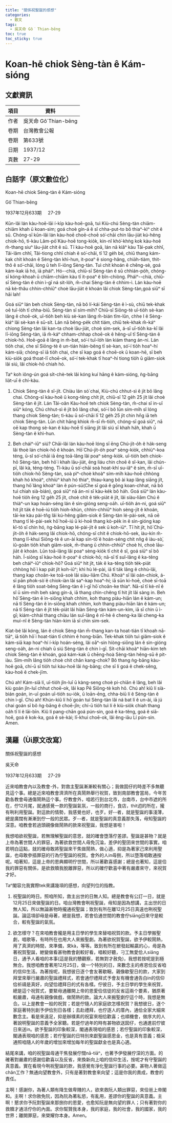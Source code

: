 ```yaml
---
title: "關係祝聖誕的感想"
categories:
  - 散文
tags:
  - 吳天命 Gô͘ Thian-bēng
toc: true
toc_sticky: true
---
```


# Koan-hē chiok Sèng-tàn ê Kám-sióng

## 文獻資訊

| 項目 | 資料 |
|---|---|
| 作者 | 吳天命 Gô͘ Thian-bēng |
| 卷期 | 台灣教會公報 |
| 卷期 | 第633號 |
| 日期 | 1937/12 |
| 頁數 | 27-29 |

## 白話字（原文數位化）

Koan-hē chiok Sèng-tàn ê Kám-sióng

Gô͘ Thian-bēng

1937年12月633期     27-29

Kūn-lâi lán kàu-hoē-lāi í-ki̍p kàu-hoē-goā, tuì Kiù-chú Sèng-tàn chiām-chiām khah ū koan-sim; goá choè gín-á ê sî chha-put-to bô thiaⁿ-kìⁿ chit ê sū. Chóng-sī kūn-lâi lán kàu-hoē choē-choē só͘-chāi chin lāu-jia̍t kú-hêng chiok-hō, tì-kàu Lâm-pō͘ Kàu-hoē tong-kio̍k, kin-nî khó͘-khǹg kok kàu-hoē m̄-thang siuⁿ lāu-jia̍t chit ê sū. Tī kàu-hoē goā, lán nā kiâⁿ kàu Tâi-pak chhī, Tâi-lâm chhī, Tâi-tiong chhī chiah ê só͘-chāi, tī 12 ge̍h bé, chiū thang kám-kak chi̍t khoán ê Sèng-tàn khì-hun, it-poaⁿ ê siong-hâng, chia̍h-tiàm, thit-thô ê só͘-chāi, lóng ū teh lī-iōng Sèng-tàn. Tuì chit khoán ê chêng-sè, goá kám-kak iā hó, iā pháiⁿ. Hó--chiá, chiū-sī Sèng-tàn ê sū chhián-po̍h, chóng-sī kóng-khoah ū chiām-chiām kàu tī it-poaⁿ ê bîn-chiòng. Pháiⁿ--chiá, chiū-sī Sèng-tàn ê chin ì-gī ná sit-lo̍h, m̄-chai Sèng-tàn ê chhim-ì. Lán kàu-hoē nā kè-thâu chhin-chhiūⁿ choè lāu-jia̍t ê khoán lâi chiok Sèng-tàn,goá siūⁿ sī hāi lah!

Goá siūⁿ lán beh chiok Sèng-tàn, nā bô lí-kái Sèng-tàn ê ì-sù, chiū tek-khak oē tuī-lo̍h tī chha-biū. Sèng-tàn sī sím-mi̍h? Chiū-sī Siōng-tè uī-tio̍h sè-kan lâng ê choē-ok, uī-tio̍h beh kiù sè-kan lâng m̄-bián tîm-lûn, chhe I ê Sèng-kiáⁿ lâi sè-kan ê sū-si̍t. Lán nā bêng-pe̍k chit tiám, chiū tek-khak m̄-káⁿ chiong Sèng-tàn lâi kan-ta choè lāu-jia̍t, choè sim-sek, á-sī uī-tio̍h ka-kī lâi lī-iōng Sèng-tàn, iā m̄-káⁿ chham-chhap choē-ok ê hêng-uî tī Sèng-tàn ê chiok-hō. Hoē-goā ê lâng in m̄-bat, só͘-í tuī-lo̍h lán kiám thang án-ni. Lán tio̍h chai, che sī Siōng-tè ê un-tián hián-bêng tī sè-kan, só͘-í tio̍h hoaⁿ-hí kám-siā; chóng-sī iā tio̍h chai, che sī kap goá ê choē-ok ū koan-hē, sī beh kiù-sio̍k goá thoat-lī choē-ok, só͘-í tek-khak tī hoaⁿ-hí tiong tio̍h ū giâm-siok lâi siú, lâi chiok-hō chiah hó.

Taⁿ koh iông-ún goá si̍t-chè-tek lâi kóng kuí hāng ê kám-sióng, ǹg-bāng lia̍t-uī ê chí-kàu.

1. Chiok Sèng-tàn ê sî-ji̍t. Chiàu lán só͘ chai, Kiù-chú chhut-sì ê ji̍t bô lâng chai. Chóng-sī kàu-hoē ū kong-tēng chi̍t ji̍t, chiū-sī 12 ge̍h 25 ji̍t lâi choè Sèng-tàn ê ji̍t. Lán Tâi-oân Kàu-hoē teh chiok Sèng-tàn, m̄-chai sī in-uī siūⁿ kóng, Chú chhut-sì ê ji̍t bô lâng chai, só͘-í bô lūn sím-mi̍h sî lóng thang chiok Sèng-tàn; tì-kàu ū só͘-chāi lī 12 ge̍h 25 ji̍t chin hn̄g iā teh chiok Sèng-tàn. Lūn chit hāng khiok m̄-sī m̄-tio̍h, chóng-sī goá siūⁿ, nā oē kap thong sè-kan ê kàu-hoē tī siāng ji̍t lâi siú sī khah ha̍h, khah ū Sèng-tàn ê khì-hun.

2. Beh cháiⁿ-iūⁿ siú? Chāi-lâi lán kàu-hoē lóng sī ēng Chú-ji̍t-o̍h ê ha̍k-seng lâi thoè lán chiok-hō ê khoán. Hō͘ Chú-ji̍t-o̍h poaⁿ sèng-kio̍k, chhiùⁿ-koa téng, ū-sî só͘-chāi iā ēng toā-lâng lâi poaⁿ sèng-kio̍k. uī-tio̍h beh chiok-hō Sèng-tàn, beh hō͘ i khah lāu-jia̍t, ēng liáu chin choē ê sî-kan, lâi chún-pī, lâi kà, téng-téng. Tì-kàu ū só͘-chāi soà hoat-khí su-iâⁿ ê sim, m̄-sī uī-tio̍h chiok-hō Sèng-tàn, soà pìⁿ-choè khoàⁿ sím-mi̍h kàu-hoē chhòng khah hó khoàⁿ, chhiùⁿ khah hó thiaⁿ, thiau-kang bô ài kap lâng siāng ji̍t, thang hō͘ lâng khoàⁿ lán ê pún-sū(Che sī goá ê gōng koan-chhat, nā bô tuì chiah sià-bián), goá siūⁿ nā án-ni sī kàu-ke̍k bô ha̍h. Goá siūⁿ lán kàu-hoē tio̍h ēng 12 ge̍h 25 ji̍t, choè chi̍t ê te̍k-pia̍t ê ji̍t, lâi siàu-liām Chú ê thiàⁿ-un kap hoán-séng lán ê sìn-gióng seng-oa̍h. uī-tio̍h án-ni, goá siūⁿ hit ji̍t ta̍k ê hoē-iú tio̍h hioh-khùn, chhin-chhiūⁿ hioh sèng-ji̍t ê khoán, tāi-ke kàu pài-tn̂g lâi kú-hêng giâm-siok ê Sèng-tàn lé-pài-sek, nā oē thang tī lé-pài-sek hō͘ hoē-iú ū ki-hoē thang kò-pe̍k in ê sìn-gióng kap kî-tó sī chin hó, ǹg-bāng kap lé-pài-ji̍t ê sek ū koh-iūⁿ. Tī hit ji̍t, hō͘ Chú-ji̍t-o̍h ê ha̍k-seng lâi chiok-hō, chóng-sī chit ê chiok-hō-sek, iàu-kín m̄-thang lī-khui Siōng-tè ê un-ài kap sìn-tô͘ ê hoán-séng chit nn̄g ê iàu-sò͘, iû-goân tio̍h khah giâm-siok, m̄-thang ū chhin-chhiūⁿ choè hì, choè lāu-jia̍t ê khoán. Lūn toā-lâng lâi poaⁿ sèng-kio̍k tī chit ê sî, goá siūⁿ sī bô ha̍h. Í-siōng sī kàu-hoē it-poaⁿ ê chiok-hō; nā-sī tī suî-lâng ê ka-têng beh cháiⁿ-iūⁿ chiok-hō? Goá siūⁿ hit ji̍t, ta̍k ê ka-têng tio̍h te̍k-pia̍t chhòng hō͘ i kap pa̍t ji̍t koh-iūⁿ; khì hù lé-pài, iā tī ta̍k lâng ê chhù-lāi, thang kap choân-ke toā-soè lâi siàu-liām Chú. Khoàⁿ sī lâi oán-chiok, á-sī pān phok-sò͘ ê chiok-iàn lâi saⁿ-kap hoaⁿ-hí; iā sūn ki-hoē, choè sī-toā ê lâng tio̍h soat-bêng Sèng-tàn ê ì-gī hō͘ choân-ke thiaⁿ. Nā-sī tī kè-nî ê sî ū sím-mi̍h beh sàng gín-á, iā thang chìn-chêng tī hit ji̍t lâi sàng in. Beh hō͘ Sèng-tàn ê ìn-siōng khah chhim, koh thang piáu-hiān lán ê kám-un; nā tī Sèng-tàn ê ìn-siōng khah chhim, koh thang piáu-hiān lán ê kám-un; nā tī Sèng-tàn ê ji̍t te̍k-pia̍t lâi hiàn Sèng-tàn kám-un-kim, iā sī chin ū ì-gī; kiám-chhái thang chiàu lán suî-lâng ê nî-hè ê cheng-ka lâi cheng-ka muí-nî ê Sèng-tàn hiàn-kim iā sī chin sim-sek.

Kiat-bé lâi kóng, lán ê chiok Sèng-tàn m̄-thang kan-ta hoat-tián tī khoah nā-tiāⁿ, iā tio̍h hō͘ i hoat-tián tī chhim ê hong-biān. Tek-khak tio̍h tuì giâm-siok ê kám-siā kap hoaⁿ-hí í-ki̍p hoán-séng, lâi oāⁿ-sin hiòng-siōng lán ê sìn-gióng seng-oa̍h, án-ni chiah ū siú Sèng-tàn ê chin ì-gī. Si̍t-chāi khoàⁿ hiān-kim teh chiok Sèng-tàn ê khoán, goá kám-kak ū chēng-hoà Sèng-tàn hêng-sū ê pit-iàu. Sím-mi̍h lâng tio̍h choè chit chân kang-chok? Bô thang ǹg-bāng kàu-hoē goā, chí-ū sī tio̍h tuì kàu-hoē lâi ǹg-bāng; che sī lí goá ê chek-sêng, kàu-hoē ê chek-jīm.

Chú ah! Kám-siā lí, uī-tio̍h jîn-luī ū kàng-seng choè pi-chiān ê lâng, beh lâi kiù goán jîn-luī chhut choē-ok, lâi kap Pē Siōng-tè koh hô. Chú ah! kiû lí sià-bián goán, in-uī goán uī-tio̍h su-io̍k, ū loān-ēng, chha-biū lí ê Sèng-tàn ê chin ì-gī. Chú ah! Khún-kiû lí hō͘ goán tuì Sèng-tàn lâi ná bat lí ê un-ài, iā jú chai goán sī bô ǹg-bāng ê choē-jîn; chí-ū tio̍h tuì lí ê kiù-sio̍k chiah thang oa̍h tī lí ê lāi-bīn. Kiû lí pang-chān goá pún-sin, goá ê ka-têng, goá ê siā-hoē, goá ê kok-ka, goá ê sè-kài; lī-khui choē-ok, lâi êng-iāu Lí pún-sin. Amen.

## 漢羅（Ùi原文改寫）

關係祝聖誕的感想

吳天命

1937年12月633期     27-29

近來咱教會內以及教會-外，對救主聖誕漸漸較有關心；我做囡仔的時差不多無聽見這个事。總是近來咱教會濟濟所在真鬧熱舉行祝賀，致到南部教會當局，今年苦勸各教會毋通傷鬧熱這个事。佇教會外，咱若行到台北市，台南市，台中市遮的所在，佇12月尾，就通感覺一款的聖誕氣氛，一般的商行，食店，thit迌的所在，攏有咧利用聖誕。對這款的情勢，我感覺也好，也歹。好--者，就是聖誕的事淺薄，總是廣闊有漸漸到佇一般的民眾。歹--者，就是聖誕的真意義那失落，毋知聖誕的深意。咱教會若過頭親像做鬧熱的款來祝聖誕，我想是害啦！

我想咱欲祝聖誕，若無理解聖誕的意思，就的確會墮落佇差謬。聖誕是甚物？就是上帝為著世間人的罪惡，為著欲救世間人毋免沉淪，差伊的聖囝來世間的事實。咱若明白這點，就的確毋敢將聖誕來干焦做鬧熱，做心適，抑是為著家己來利用聖誕，也毋敢參插罪惡的行為佇聖誕的祝賀。會外的人in毋捌，所以墮落咱敢通按呢。咱著知，這是上帝的恩典顯明佇世間，所以著歡喜感謝；總是也著知，這是佮我的罪惡有關係，是欲救贖我脫離罪惡，所以的確佇歡喜中著有嚴肅來守，來祝賀才好。

Taⁿ閣容允我實際tek來講幾項的感想，向望列位的指教。

1. 祝聖誕的時日。照咱所知，救主出世的日無人知。總是教會有公訂一日，就是12月25日來做聖誕的日。咱台灣教會咧祝聖誕，毋知是因為想講，主出世的日無人知，所以無論甚物時攏通祝聖誕；致到有所在離12月25日真遠也咧祝聖誕。論這項卻毋是毋著，總是我想，若會佮通世間的教會佇siāng日來守是較合，較有聖誕的氣氛。

2. 欲怎樣守？在來咱教會攏是用主日學的學生來替咱祝賀的款。予主日學搬聖劇，唱歌等，有時所在也用大人來搬聖劇。為著欲祝賀聖誕，欲予伊較鬧熱，用了真濟的時間，來準備，來kà，等等。致到有所在紲發起輸贏的心，毋是為著祝賀聖誕，紲變做看甚物教會創較好看，唱較好聽，刁工無愛佮人siāng日，通予人看咱的本事(這是我的戇觀察，若無對才赦免)，我想若按呢是到極無合。我想咱教會著用12月25日，做一个特別的日，來數念主的疼恩佮反省咱的信仰生活。為著按呢，我想彼日逐个會友著歇睏，親像歇聖日的款，大家到拜堂來舉行嚴肅的聖誕禮拜式，若會通佇禮拜式予會友有機會通告白in的信仰佮祈禱是真好，向望佮禮拜日的式有各樣。佇彼日，予主日學的學生來祝賀，總是這个祝賀式，要緊毋通離開上帝的恩愛佮信徒的反省這兩个要素，猶原著較嚴肅，毋通有親像做戲，做鬧熱的款。論大人來搬聖劇佇這个時，我想是無合。以上是教會一般的祝賀；若是佇隨人的家庭欲怎樣祝賀？我想彼日，逐个家庭著特別創予伊佮別日各樣；去赴禮拜，也佇逐人的厝內，通佮全家大細來數念主。看是來遠足，抑是辦樸素的祝宴來相佮歡喜；也順機會，做序大的人著說明聖誕的意義予全家聽。若是佇過年的時有甚物欲送囡仔，也通進前佇彼日來送in。欲予聖誕的印象較深，閣通表現咱的感恩；若佇聖誕的印象較深，閣通表現咱的感恩；若佇聖誕的日特別來獻聖誕感恩金，也是真有意義；檢采通照咱隨人的年歲的增加來增加每年的聖誕獻金也是真心適。

結尾來講，咱的祝聖誕毋通干焦發展佇闊nā-tiāⁿ，也著予伊發展佇深的方面。的確著對嚴肅的感謝佮歡喜以及反省，來換新向上咱的信仰生活，按呢才有守聖誕的真意義。實在看現今咧祝聖誕的款，我感覺有淨化聖誕行事的必要。甚物人著做這chân工作？無通向望教會外，只有是著對教會來向望；這是你我的責成，教會的責任。

主啊！感謝你，為著人類有降生做卑賤的人，欲來救阮人類出罪惡，來佮爸上帝閣和。主啊！求你赦免阮，因為阮為著私慾，有亂用，差謬你的聖誕的真意義。主啊！懇求你予阮對聖誕來那捌你的恩愛，也愈知阮是無向望的罪人；只有著對你的救贖才通活佇你的內面。求你幫贊我本身，我的家庭，我的社會，我的國家，我的世界；離開罪惡，來榮耀你本身。Amen。
